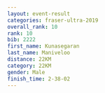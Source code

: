 ```yaml
---
layout: event-result 
categories: fraser-ultra-2019 
overall_rank: 10
rank: 10
bib: 2222
first_name: Kunasegaran
last_name: Maniveloo
distance: 22KM
category: 22KM
gender: Male
finish_time: 2-38-02
---
```

